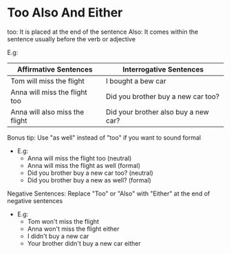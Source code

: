 # Too Also And Either

too: It is placed at the end of the sentence
Also: It comes within the sentence usually before the verb or adjective

E.g:

|Affirmative Sentences|Interrogative Sentences|
|---------------------|-----------------------|
|Tom will miss the flight|I bought a bew car|
|Anna will miss the flight too| Did you brother buy a new car too?|
|Anna will also miss the flight|Did your brother also buy a new car?|

Bonus tip: Use "as well" instead of "too" if you want to sound formal

- E.g:
  - Anna will miss the flight too (neutral)
  - Anna will miss the flight as well (formal)
  - Did you brother buy a new car too? (neutral)
  - Did you brother buy a new as well? (formal)

Negative Sentences: Replace "Too" or "Also" with "Either" at the end of negative sentences

- E.g:
  - Tom won't miss the flight
  - Anna won't miss the flight either
  - I didn't buy a new car
  - Your brother didn't buy a new car either
